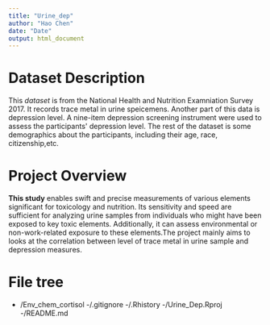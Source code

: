 ```yaml
---
title: "Urine_dep"
author: "Hao Chen"
date: "Date"
output: html_document
---
```




# Dataset Description

This *dataset* is from the National Health and Nutrition Examniation Survey 2017. It records trace metal in urine speicemens. Another part of this data is depression level. A nine-item depression screening instrument were used to assess the participants' depression level. The rest of the dataset is some demographics about the participants, including their age, race, citizenship,etc.

# Project Overview

**This study** enables swift and precise measurements of various elements significant for toxicology and nutrition. Its sensitivity and speed are sufficient for analyzing urine samples from individuals who might have been exposed to key toxic elements. Additionally, it can assess environmental or non-work-related exposure to these elements.The project mainly aims to looks at the correlation between level of trace metal in urine sample and depression measures. 

# File tree

- /Env_chem_cortisol
  -/.gitignore
  -/.Rhistory
  -/Urine_Dep.Rproj
  -/README.md
  


